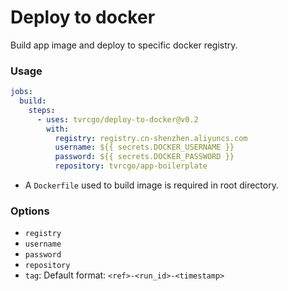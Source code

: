 
# Deploy to docker

Build app image and deploy to specific docker registry.

### Usage

```yaml
jobs:
  build:
    steps:
      - uses: tvrcgo/deploy-to-docker@v0.2
        with:
          registry: registry.cn-shenzhen.aliyuncs.com
          username: ${{ secrets.DOCKER_USERNAME }}
          password: ${{ secrets.DOCKER_PASSWORD }}
          repository: tvrcgo/app-boilerplate

```

- A `Dockerfile` used to build image is required in root directory.

### Options

- `registry`
- `username`
- `password`
- `repository`
- `tag`: Default format: `<ref>-<run_id>-<timestamp>`
